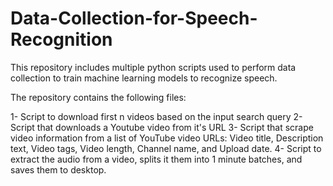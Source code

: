 # Data-Collection-for-Speech-Recognition
This repository includes multiple python scripts used to perform data collection to train machine learning models to recognize speech.

The repository contains the following files:

1- Script to download first n videos based on the input search query
2- Script that downloads a Youtube video from it's URL 
3- Script that scrape video information from a list of YouTube video URLs: Video title, Description text, Video tags, Video length, Channel name, and Upload date.
4- Script to extract the audio from a video, splits it them into 1 minute batches, and saves them to desktop.
